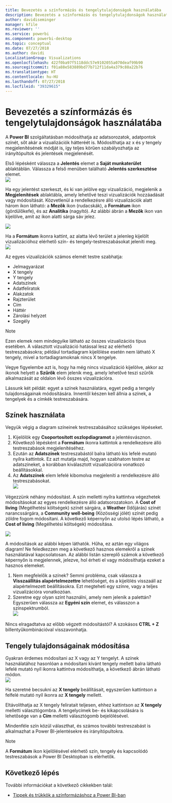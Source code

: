 ```yaml
---
title: Bevezetés a színformázás és tengelytulajdonságok használatába
description: Bevezetés a színformázás és tengelytulajdonságok használatába
author: davidiseminger
manager: kfile
ms.reviewer: ''
ms.service: powerbi
ms.component: powerbi-desktop
ms.topic: conceptual
ms.date: 07/27/2018
ms.author: davidi
LocalizationGroup: Visualizations
ms.openlocfilehash: 422f0ba97f5118ddc57e9102055a070deaf99b90
ms.sourcegitcommit: f01a88e583889bd77b712f11da4a379c88a22b76
ms.translationtype: HT
ms.contentlocale: hu-HU
ms.lasthandoff: 07/27/2018
ms.locfileid: "39329615"
---
```

# <a name="getting-started-with-color-formatting-and-axis-properties"></a>Bevezetés a színformázás és tengelytulajdonságok használatába
A **Power BI** szolgáltatásban módosíthatja az adatsorozatok, adatpontok színét, sőt akár a vizualizációk hátteréét is. Módosíthatja az x és y tengely megjelenítésének módját is, így teljes körűen szabályozhatja az irányítópultok és jelentések megjelenését.

Első lépésként válassza a **Jelentés** elemet a **Saját munkaterület** ablaktáblán. Válassza a felső menüben található **Jelentés szerkesztése** elemet.  
![](media/service-getting-started-with-color-formatting-and-axis-properties/gettingstartedcolor_1a.png)

Ha egy jelentést szerkeszt, és ki van jelölve egy vizualizáció, megjelenik a **Megjelenítések** ablaktábla, amely lehetővé teszi vizualizációk hozzáadását vagy módosítását. Közvetlenül a rendelkezésre álló vizualizációk alatt három ikon látható: a **Mezők** ikon (rudacskák), a **Formátum** ikon (gördülőkefe), és az **Analitika** (nagyító). Az alábbi ábrán a **Mezők** ikon van kijelölve, amit az ikon alatti sárga sáv jelez.

![](media/service-getting-started-with-color-formatting-and-axis-properties/gettingstartedcolor_2a.png)

Ha a **Formátum** ikonra kattint, az alatta lévő terület a jelenleg kijelölt vizualizációhoz elérhető szín- és tengely-testreszabásokat jeleníti meg.  
![](media/service-getting-started-with-color-formatting-and-axis-properties/gettingstartedcolor_3a.png)

Az egyes vizualizációk számos elemét testre szabhatja:

* Jelmagyarázat
* X tengely
* Y tengely
* Adatszínek
* Adatfeliratok
* Alakzatok
* Rajzterület
* Cím
* Háttér
* Zárolási helyzet
* Szegély

> [!NOTE]
>  
> Ezen elemek nem mindegyike látható az összes vizualizációs típus esetében. A választott vizualizáció hatással lesz az elérhető testreszabásokra; például tortadiagram kijelölése esetén nem látható X tengely, mivel a tortadiagramoknak nincs X tengelye.
> 
> 

Vegye figyelembe azt is, hogy ha még nincs vizualizáció kijelölve, akkor az ikonok helyett a **Szűrők** elem jelenik meg, amely lehetővé teszi szűrők alkalmazását az oldalon lévő összes vizualizációra.

Lássunk két példát: egyet a színek használatára, egyet pedig a tengely tulajdonságainak módosítására. Innentől készen kell állnia a színek, a tengelyek és a címkék testreszabására.

## <a name="working-with-colors"></a>Színek használata
Vegyük végig a diagram színeinek testreszabásához szükséges lépéseket.

1. Kijelölök egy **Csoportosított oszlopdiagramot** a jelentésvásznon.
2. Következő lépésként a **Formátum** ikonra kattintok a rendelkezésre álló testreszabások megjelenítéséhez.
3. Ezután az **Adatszínek** testreszabástól balra látható kis lefelé mutató nyílra kattintok. Ez azt mutatja majd, hogyan szabhatom testre az adatszíneket, a korábban kiválasztott vizualizációra vonatkozó beállításokkal.
4. Az **Adatszínek** elem lefelé kibomolva megjeleníti a rendelkezésre álló testreszabásokat.  
   ![](media/service-getting-started-with-color-formatting-and-axis-properties/gettingstartedcolor_4a.png)

Végezzünk néhány módosítást. A szín melletti nyílra kattintva végezhetek módosításokat az egyes rendelkezésre álló adatsorozatokon. A **Cost of living** (Megélhetési költségek) színét sárgára, a **Weather** (Időjárás) színét narancssárgára, a **Community well-being** (Közösségi jólét) színét pedig zöldre fogom módosítani. A következő képernyőn az utolsó lépés látható, a **Cost of living** (Megélhetési költségek) módosítása.  

![](media/service-getting-started-with-color-formatting-and-axis-properties/gettingstartedcolor_5a.png)

A módosítások az alábbi képen láthatók. Hűha, ez aztán egy világos diagram! Ne feledkezzen meg a következő hasznos elemekről a színek használatával kapcsolatosan. Az alábbi listán szereplő számok a következő képernyőn is megjelennek, jelezve, hol érheti el vagy módosíthatja ezeket a hasznos elemeket.

1. Nem megfelelők a színek? Semmi probléma, csak válassza a **Visszaállítás alapértelmezettre** lehetőséget, és a kijelölés visszaáll az alapértelmezett beállításokra. Ezt megteheti egy színre, vagy a teljes vizualizációra vonatkozóan.
2. Szeretne egy olyan színt használni, amely nem jelenik a palettán? Egyszerűen válassza az **Egyéni szín** elemet, és válasszon a színspektrumból.  
   ![](media/service-getting-started-with-color-formatting-and-axis-properties/gettingstartedcolor_6a.png)

Nincs elragadtatva az előbb végzett módosítástól? A szokásos **CTRL + Z** billentyűkombinációval visszavonhatja.

## <a name="changing-axis-properties"></a>Tengely tulajdonságainak módosítása
Gyakran érdemes módosítani az X vagy az Y tengelyt. A színek használatához hasonlóan a módosítani kívánt tengely mellett balra látható lefelé mutató nyíl ikonra kattintva módosíthatja, a következő ábrán látható módon.  
![](media/service-getting-started-with-color-formatting-and-axis-properties/gettingstartedcolor_7a.png)

Ha szeretné becsukni az **X tengely** beállításait, egyszerűen kattintson a felfelé mutató nyíl ikonra az **X tengely** mellett.

Eltávolíthatja az X tengely feliratait teljesen, ehhez kattintson az **X tengely** melletti választógombra. A tengelycímek be- és kikapcsolására is lehetősége van a **Cím** melletti választógomb bejelölésével.  

Mindenféle szín közül választhat, és számos további testreszabást is alkalmazhat a Power BI-jelentésekre és irányítópultokra.

> [!NOTE]
>  
> A **Formátum** ikon kijelölésével elérhető szín, tengely és kapcsolódó testreszabások a Power BI Desktopban is elérhetők.
> 
> 

## <a name="next-step"></a>Következő lépés
További információkat a következő cikkekben talál:  

* [Tippek és trükkök a színformázáshoz a Power BI-ban](service-tips-and-tricks-for-color-formatting.md)  

